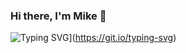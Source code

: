 ### Hi there, I'm Mike 👋

![Typing SVG](https://readme-typing-svg.herokuapp.com?color=%2336BCF7&lines=Python-developer+student)](https://git.io/typing-svg)

<!--
**mikepodolskiy/mikepodolskiy** is a ✨ _special_ ✨ repository because its `README.md` (this file) appears on your GitHub profile.

Here are some ideas to get you started:

- 🔭 I’m currently working on ...
- 🌱 I’m currently learning ...
- 👯 I’m looking to collaborate on ...
- 🤔 I’m looking for help with ...
- 💬 Ask me about ...
- 📫 How to reach me: ...
- 😄 Pronouns: ...
- ⚡ Fun fact: ...
-->
